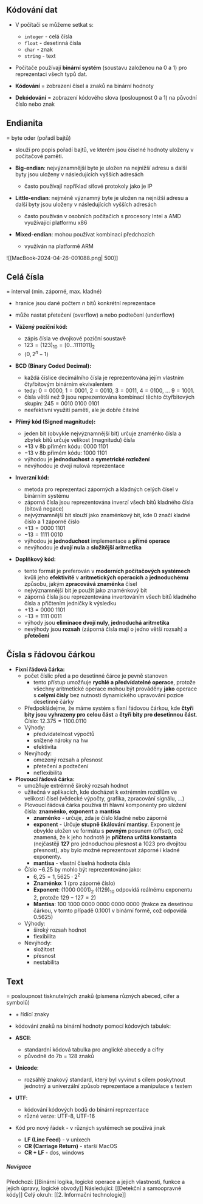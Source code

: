 ## Kódování dat
- V počítači se můžeme setkat s:
	- `integer` - celá čísla
	- `float` - desetinná čísla
	- `char` - znak
	- `string` - text

- Počítače používají **binární systém** (soustavu založenou na 0 a 1) pro reprezentaci všech typů dat.
- **Kódování** = zobrazení čísel a znaků na binární hodnoty
- **Dekódování** = zobrazení kódového slova (posloupnost 0 a 1) na původní číslo nebo znak

## Endianita
= byte oder (pořadí bajtů)
- slouží pro popis pořadí bajtů, ve kterém jsou číselné hodnoty uloženy v počítačové paměti.

- **Big-endian**: nejvýznamnější byte je uložen na nejnižší adresu a další byty jsou uloženy v následujících vyšších adresách
	- často používají například síťové protokoly jako je IP
- **Little-endian**: nejméně významný byte je uložen na nejnižší adresu a další byty jsou uloženy v následujících vyšších adresách
	- často používán v osobních počítačích s procesory Intel a AMD využívající platformu x86
- **Mixed-endian**: mohou používat kombinaci předchozích
	- využíván na platformě ARM

![[MacBook-2024-04-26-001088.png| 500]]

## Celá čísla
= interval ⟨min. záporné, max. kladné⟩
- hranice jsou dané počtem $n$ bitů konkrétní reprezentace
- může nastat přetečení (overflow) a nebo podtečení (underflow)

- **Vážený poziční kód:**
	- zápis čísla ve dvojkové poziční soustavě
	- $123 = (123)_{10} = [0...1111011]_{2}$
	- $⟨0, 2^{n}-1⟩$
- **BCD (Binary Coded Decimal):**
	- každá číslice decimálního čísla je reprezentována jejím vlastním čtyřbitovým binárním ekvivalentem
	- tedy: $0 = 0000$, $1 = 0001$, $2 = 0010$, $3 = 0011$, $4 = 0100$, ... $9 = 1001$.
	- čísla větší než $9$ jsou reprezentována kombinací těchto čtyřbitových skupin: $245 = 0010\ 0100\ 0101$
	- neefektivní využití paměti, ale je dobře čitelné
- **Přímý kód (Signed magnitude):**
	- jeden bit (obvykle nejvýznamnější bit) určuje znaménko čísla a zbytek bitů určuje velikost (magnitudu) čísla
	- $+13$ v 8b přímém kódu: $0000\ 1101$
	- $-13$ v 8b přímém kódu: $1000\ 1101$
	- výhodou je **jednoduchost** a **symetrické rozložení**
	- nevýhodou je dvojí nulová reprezentace
- **Inverzní kód:**
	- metoda pro reprezentaci záporných a kladných celých čísel v binárním systému
	- záporná čísla jsou reprezentována inverzí všech bitů kladného čísla (bitová negace)
	- nejvýznamnější bit slouží jako znaménkový bit, kde 0 značí kladné číslo a 1 záporné číslo
	- $+13 = 0000\ 1101$
	- $-13 = 1111\ 0010$
	- výhodou je **jednoduchost** implementace a **přímé operace**
	- nevýhodou je **dvojí nula** a **složitější aritmetika**
- **Doplňkový kód:**
	- tento formát je preferován v **moderních počítačových systémech** kvůli jeho **efektivitě** v **aritmetických operacích** a **jednoduchému** způsobu, jakým **zpracovává znaménka** čísel
	- nejvýznamnější bit je použit jako znaménkový bit
	- záporná čísla jsou reprezentována invertováním všech bitů kladného čísla a přičtením jedničky k výsledku
	- $+13 = 0000\ 1101$
	- $-13 = 1111\ 0011$
	- výhody jsou **eliminace dvojí nuly**, **jednoduchá aritmetika**
	- nevýhody jsou **rozsah** (záporná čísla mají o jedno větší rozsah) a **přetečení** 

## Čísla s řádovou čárkou
- **Fixní řádová čárka:**
	- počet číslic před a po desetinné čárce je pevně stanoven
		- tento přístup umožňuje **rychlé a předvídatelné operace**, protože všechny aritmetické operace mohou být prováděny **jako** operace s **celými čísly** bez nutnosti dynamického upravování pozice desetinné čárky
	- Předpokládejme, že máme systém s fixní řádovou čárkou, kde **čtyři bity jsou vyhrazeny pro celou část** a **čtyři bity pro desetinnou část**. Číslo: $12.375 = 1100.0110$
	- Výhody:
		- předvídatelnost výpočtů
		- snížené nároky na hw
		- efektivita
	- Nevýhody:
		- omezený rozsah a přesnost
		- přetečení a podtečení
		- neflexibilita
- **Plovoucí řádová čárka:**
	- umožňuje extrémně široký rozsah hodnot
	- užitečná v aplikacích, kde docházet k extrémním rozdílům ve velikosti čísel (vědecké výpočty, grafika, zpracování signálu, ...)
	- Plovoucí řádová čárka používá tři hlavní komponenty pro uložení čísla: **znaménko**, **exponent** a **mantisa**
		- **znaménko** - určuje, zda je číslo kladné nebo záporné
		- **exponent** - Určuje **stupně škálování mantisy**. Exponent je obvykle uložen ve formátu s **pevným** posunem (offset), což znamená, že k jeho hodnotě je **přičtena určitá konstanta** (nejčastěji **127** pro jednoduchou přesnost a 1023 pro dvojitou přesnost), aby bylo možné reprezentovat záporné i kladné exponenty.
		- **mantisa** - vlastní číselná hodnota čísla
	- Číslo $-6.25$ by mohlo být reprezentováno jako:
		- $6,25 = 1,5625 \cdot 2^2$
		- **Znaménko**: $1$ (pro záporné číslo)
		- **Exponent**: $(1000\ 0001)_{2}$ ($(129)_{10}$ odpovídá reálnému exponentu $2$, protože $129-127=2$)
		- **Mantisa**: $100\ 1000\ 0000\ 0000\ 0000\ 0000$ (frakce za desetinou čárkou, v tomto případě $0.1001$ v binární formě, což odpovídá $0.5625$)
	- Výhody:
		- široký rozsah hodnot
		- flexibilita
	- Nevýhody:
		- složitost
		- přesnost
		- nestabilita

## Text
= posloupnost tisknutelných znaků (písmena různých abeced, cifer a symbolů)
+ \+ řídící znaky
- kódování znaků na binární hodnoty pomocí kódových tabulek:
- **ASCII**: 
	- standardní kódová tabulka pro anglické abecedy a cifry
	- původně do $7$b = $128$ znaků
- **Unicode**: 
	- rozsáhlý znakový standard, který byl vyvinut s cílem poskytnout jednotný a univerzální způsob reprezentace a manipulace s textem
- **UTF**:
	- kódování kódových bodů do binární reprezentace 
	- různé verze: UTF-8, UTF-16

- Kód pro nový řádek - v různých systémech se používá jinak
	- **LF (Line Feed)** - v unixech
	- **CR (Carriage Return)** - starší MacOS
	- **CR + LF** - dos, windows

##### Navigace
Předchozí:  [[Binární logika, logické operace a jejich vlastnosti, funkce a jejich úpravy, logické obvody]]
Následující: [[Detekční a samoopravné kódy]]
Celý okruh: [[2. Informační technologie]]